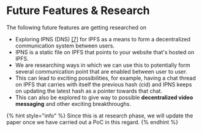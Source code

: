 # Future Features & Research

The following future features are getting researched on

* Exploring IPNS \(DNS\) [\[7\]](../references-1/references.md) for IPFS as a means to form a decentralized communication system between users.
* IPNS is a static file on IPFS that points to your website that's hosted on IPFS.
* We are researching ways in which we can use this to potentially form several communication point that are enabled between user to user.
* This can lead to exciting possibilities, for example, having a chat thread on IPFS that carries with itself the previous hash \(cid\) and IPNS keeps on updating the latest hash as a pointer towards that chat.
* This can also be explored to give way to possible **decentralized video messaging** and other exciting breakthroughs.

{% hint style="info" %}
Since this is at research phase, we will update the paper once we have carried out a PoC in this regard.
{% endhint %}





